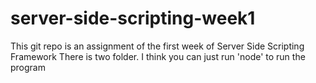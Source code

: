 # server-side-scripting-week1

This git repo is an assignment of the first week of Server Side Scripting Framework
There is two folder. I think you can just run 'node' to run the program

